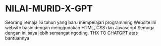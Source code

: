 # NILAI-MURID-X-GPT
Seorang remaja 16 tahun yang baru mempelajari programming
Website ini website basic dengan menggunakan HTML, CSS dan Javascript
Semoga dengan ini saya lebih semangat ngoding.
THX TO CHATGPT atas bantuannya
